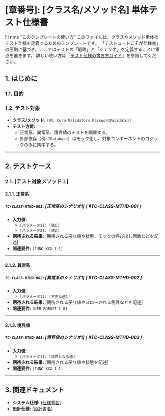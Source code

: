 # [章番号]: [クラス名/メソッド名] 単体テスト仕様書

<!-- prettier-ignore -->
!!! note "このテンプレートの使い方"
  このファイルは、クラスやメソッド単体のテスト仕様を定義するためのテンプレートです。
  「テストコードこそが仕様書」の原則に基づき、ここではテストの「戦略」と「シナリオ」を定義することに重点を置きます。
  詳しい使い方は「[テスト仕様の書き方ガイド](ここにガイドへのパスを記述してください)」を参照してください。

## 1. はじめに

### 1.1. 目的

<!-- このテストが何を保証するためのものかを記述します。（例: `PasswordValidator` クラスが、パスワードポリシーに関する全ての要件を正しく検証できることを保証する） -->

### 1.2. テスト対象

- **クラス/メソッド:** `[例: Core.Validators.PasswordValidator]`
- **テスト方針:**
  - 正常系、異常系、境界値のテストを網羅する。
  - 外部依存（例: `IDatabase`）はモック化し、対象コンポーネントのロジックのみに集中する。

---

## 2. テストケース

<!-- ここに、検証すべきシナリオを見出しとリスト形式で記述します。 -->

### 2.1. [テスト対象メソッド１]

<!-- 例: `Validate`メソッド -->

#### 2.1.1. 正常系

##### `TC-CLASS-MTHD-001`: [正常系のシナリオ1] { #TC-CLASS-MTHD-001 }

- **入力値:**
  - `[パラメータ1]: [値1]`
  - `[パラメータ2]: [値2]`
- **期待される結果:** [期待される戻り値や状態、モックの呼び出し回数などを記述]
- **関連要件:** `[FUNC-XXX-1-1]`

---

#### 2.1.2. 異常系

##### `TC-CLASS-MTHD-002`: [異常系のシナリオ1] { #TC-CLASS-MTHD-002 }

- **入力値:**
  - `[パラメータ1]: [不正な値1]`
- **期待される結果:** [期待される戻り値やスローされる例外などを記述]
- **関連要件:** `[NFR-ROBUST-1-0]`

---

#### 2.1.3. 境界値

##### `TC-CLASS-MTHD-003`: [境界値のシナリオ1] { #TC-CLASS-MTHD-003 }

- **入力値:**
  - `[パラメータ1]: [境界となる値]`
- **期待される結果:** [期待される戻り値や状態を記述]
- **関連要件:** `[FUNC-XXX-1-1]`

---

## 3. 関連ドキュメント

- **システム仕様:** [(仕様書名)](../../../../01_システム仕様/README.md)
- **設計仕様:** [(設計書名)](../../../../03_設計仕様/README.md)

